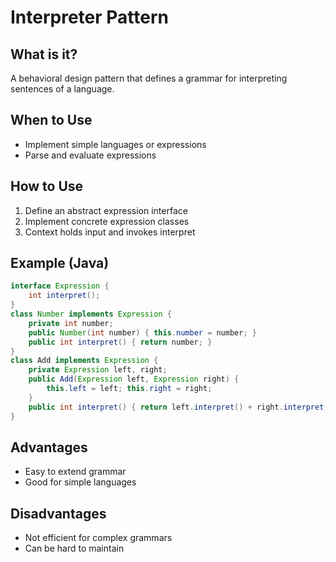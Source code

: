 # Interpreter Pattern

## What is it?

A behavioral design pattern that defines a grammar for interpreting sentences of a language.

## When to Use

- Implement simple languages or expressions
- Parse and evaluate expressions

## How to Use

1. Define an abstract expression interface
2. Implement concrete expression classes
3. Context holds input and invokes interpret

## Example (Java)

```java
interface Expression {
    int interpret();
}
class Number implements Expression {
    private int number;
    public Number(int number) { this.number = number; }
    public int interpret() { return number; }
}
class Add implements Expression {
    private Expression left, right;
    public Add(Expression left, Expression right) {
        this.left = left; this.right = right;
    }
    public int interpret() { return left.interpret() + right.interpret(); }
}
```

## Advantages

- Easy to extend grammar
- Good for simple languages

## Disadvantages

- Not efficient for complex grammars
- Can be hard to maintain
